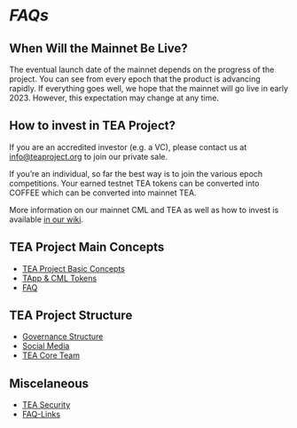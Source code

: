 # *FAQs*

## When Will the Mainnet Be Live?

The eventual launch date of the mainnet depends on the progress of the project. You can see from every epoch that the product is advancing rapidly. If everything goes well, we hope that the mainnet will go live in early 2023. However, this expectation may change at any time.

## How to invest in TEA Project?

If you are an accredited investor (e.g. a VC), please contact us at  info@teaproject.org to join our private sale.

If you’re an individual, so far the best way is to join the various epoch competitions. Your earned testnet TEA tokens can be converted into COFFEE which can be converted into mainnet TEA.

More information on our mainnet CML and TEA as well as how to invest is available [in our wiki](https://github.com/tearust/teaproject/wiki/Where-to-buy-TEA-token-and-CML%3F).

## TEA Project Main Concepts

* [TEA Project Basic Concepts](TEA-Project-Basic-Concepts.md)
* [TApp & CML Tokens](../_token/TApp-Token-Supply-and-Demand.md) 
* [FAQ](FAQ.md)

## TEA Project Structure

* [Governance Structure](Governance-Structure.md)
* [Social Media](TEA-Social-Media.md)
* [TEA Core Team](The-TEA-Project-Core-Team.md)

## Miscelaneous

* [TEA Security](TEA-Security.md)
* [FAQ-Links](FAQ-Links.md)
